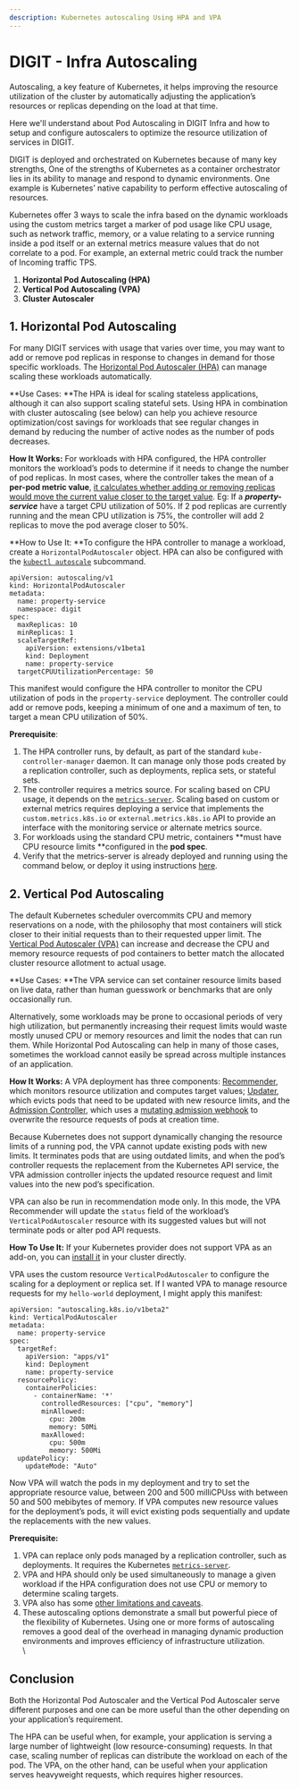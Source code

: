 ```yaml
---
description: Kubernetes autoscaling Using HPA and VPA
---
```


# DIGIT - Infra Autoscaling

Autoscaling, a key feature of Kubernetes, it helps improving the resource utilization of the cluster by automatically adjusting the application’s resources or replicas depending on the load at that time.

Here we'll understand about Pod Autoscaling in DIGIT Infra and how to setup and configure autoscalers to optimize the resource utilization of services in DIGIT.

DIGIT is deployed and orchestrated on Kubernetes because of many key strengths, One of the strengths of Kubernetes as a container orchestrator lies in its ability to manage and respond to dynamic environments. One example is Kubernetes’ native capability to perform effective autoscaling of resources. 

Kubernetes offer 3 ways to scale the infra based on the dynamic workloads using the custom metrics target a marker of pod usage like CPU usage, such as network traffic, memory, or a value relating to a service running inside a pod itself or an external metrics measure values that do not correlate to a pod. For example, an external metric could track the number of Incoming traffic TPS.

1. **Horizontal Pod Autoscaling (HPA)**
2. **Vertical Pod Autoscaling (VPA)**
3. **Cluster Autoscaler**

## 1. **Horizontal Pod Autoscaling**

For many DIGIT services with usage that varies over time, you may want to add or remove pod replicas in response to changes in demand for those specific workloads. The [Horizontal Pod Autoscaler (HPA)](https://kubernetes.io/docs/tasks/run-application/horizontal-pod-autoscale/) can manage scaling these workloads automatically.

**Use Cases: **The HPA is ideal for scaling stateless applications, although it can also support scaling stateful sets. Using HPA in combination with cluster autoscaling (see below) can help you achieve resource optimization/cost savings for workloads that see regular changes in demand by reducing the number of active nodes as the number of pods decreases.

**How It Works:** For workloads with HPA configured, the HPA controller monitors the workload’s pods to determine if it needs to change the number of pod replicas. In most cases, where the controller takes the mean of a **per-pod metric value**, [it calculates whether adding or removing replicas would move the current value closer to the target value](https://kubernetes.io/docs/tasks/run-application/horizontal-pod-autoscale/#algorithm-details). Eg: If a  _**property-service**_ have a target CPU utilization of 50%. If 2 pod replicas are currently running and the mean CPU utilization is 75%, the controller will add 2 replicas to move the pod average closer to 50%.

**How to Use It:  **To configure the HPA controller to manage a workload, create a `HorizontalPodAutoscaler` object. HPA can also be configured with the [`kubectl autoscale`](https://kubernetes.io/docs/tasks/run-application/horizontal-pod-autoscale-walkthrough/#create-horizontal-pod-autoscaler) subcommand.

```
apiVersion: autoscaling/v1
kind: HorizontalPodAutoscaler
metadata:
  name: property-service
  namespace: digit
spec:
  maxReplicas: 10
  minReplicas: 1
  scaleTargetRef:
    apiVersion: extensions/v1beta1
    kind: Deployment
    name: property-service
  targetCPUUtilizationPercentage: 50
```

This manifest would configure the HPA controller to monitor the CPU utilization of pods in the `property-service` deployment. The controller could add or remove pods, keeping a minimum of one and a maximum of ten, to target a mean CPU utilization of 50%.

**Prerequisite**: 

1. The HPA controller runs, by default, as part of the standard `kube-controller-manager` daemon. It can manage only those pods created by a replication controller, such as deployments, replica sets, or stateful sets.
2. The controller requires a metrics source. For scaling based on CPU usage, it depends on the [`metrics-server`](https://github.com/kubernetes-sigs/metrics-server). Scaling based on custom or external metrics requires deploying a service that implements the `custom.metrics.k8s.io` or `external.metrics.k8s.io` API to provide an interface with the monitoring service or alternate metrics source.
3. For workloads using the standard CPU metric, containers **must have CPU resource limits **configured in the **pod spec**.
4. Verify that the metrics-server is already deployed and running using the command below, or deploy it using instructions [here](https://github.com/kubernetes-sigs/metrics-server).

## 2. Vertical Pod Autoscaling

The default Kubernetes scheduler overcommits CPU and memory reservations on a node, with the philosophy that most containers will stick closer to their initial requests than to their requested upper limit. The [Vertical Pod Autoscaler (VPA)](https://github.com/kubernetes/autoscaler/tree/master/vertical-pod-autoscaler) can increase and decrease the CPU and memory resource requests of pod containers to better match the allocated cluster resource allotment to actual usage.

**Use Cases: **The VPA service can set container resource limits based on live data, rather than human guesswork or benchmarks that are only occasionally run.

Alternatively, some workloads may be prone to occasional periods of very high utilization, but permanently increasing their request limits would waste mostly unused CPU or memory resources and limit the nodes that can run them. While Horizontal Pod Autoscaling can help in many of those cases, sometimes the workload cannot easily be spread across multiple instances of an application.

**How It Works:** A VPA deployment has three components: [Recommender](https://github.com/kubernetes/autoscaler/blob/master/vertical-pod-autoscaler/pkg/recommender/README.md), which monitors resource utilization and computes target values; [Updater](https://github.com/kubernetes/autoscaler/blob/master/vertical-pod-autoscaler/pkg/updater/README.md), which evicts pods that need to be updated with new resource limits, and the [Admission Controller](https://github.com/kubernetes/autoscaler/blob/master/vertical-pod-autoscaler/pkg/admission-controller/README.md), which uses a [mutating admission webhook](https://kubernetes.io/docs/reference/access-authn-authz/admission-controllers/#mutatingadmissionwebhook) to overwrite the resource requests of pods at creation time.

Because Kubernetes does not support dynamically changing the resource limits of a running pod, the VPA cannot update existing pods with new limits. It terminates pods that are using outdated limits, and when the pod’s controller requests the replacement from the Kubernetes API service, the VPA admission controller injects the updated resource request and limit values into the new pod’s specification.

VPA can also be run in recommendation mode only. In this mode, the VPA Recommender will update the `status` field of the workload’s `VerticalPodAutoscaler` resource with its suggested values but will not terminate pods or alter pod API requests.

**How To Use It:** If your Kubernetes provider does not support VPA as an add-on, you can [install it](https://github.com/kubernetes/autoscaler/tree/master/vertical-pod-autoscaler#installation) in your cluster directly.

VPA uses the custom resource `VerticalPodAutoscaler` to configure the scaling for a deployment or replica set. If I wanted VPA to manage resource requests for my `hello-world` deployment, I might apply this manifest:

```
apiVersion: "autoscaling.k8s.io/v1beta2"
kind: VerticalPodAutoscaler
metadata:
  name: property-service
spec:
  targetRef:
    apiVersion: "apps/v1"
    kind: Deployment
    name: property-service
  resourcePolicy:
    containerPolicies:
      - containerName: '*'
        controlledResources: ["cpu", "memory"]
        minAllowed:
          cpu: 200m
          memory: 50Mi
        maxAllowed:
          cpu: 500m
          memory: 500Mi
  updatePolicy:
    updateMode: "Auto"
```

Now VPA will watch the pods in my deployment and try to set the appropriate resource value, between 200 and 500 milliCPUss with between 50 and 500 mebibytes of memory. If VPA computes new resource values for the deployment’s pods, it will evict existing pods sequentially and update the replacements with the new values.

**Prerequisite:**

1. VPA can replace only pods managed by a replication controller, such as deployments. It requires the Kubernetes [`metrics-server`](https://github.com/kubernetes-sigs/metrics-server).
2. VPA and HPA should only be used simultaneously to manage a given workload if the HPA configuration does not use CPU or memory to determine scaling targets.
3. VPA also has some [other limitations and caveats](https://github.com/kubernetes/autoscaler/tree/master/vertical-pod-autoscaler#known-limitations).
4. These autoscaling options demonstrate a small but powerful piece of the flexibility of Kubernetes. Using one or more forms of autoscaling removes a good deal of the overhead in managing dynamic production environments and improves efficiency of infrastructure utilization.\
   \




## **Conclusion**

Both the Horizontal Pod Autoscaler and the Vertical Pod Autoscaler serve different purposes and one can be more useful than the other depending on your application’s requirement.

The HPA can be useful when, for example, your application is serving a large number of lightweight (low resource-consuming) requests. In that case, scaling number of replicas can distribute the workload on each of the pod. The VPA, on the other hand, can be useful when your application serves heavyweight requests, which requires higher resources.

